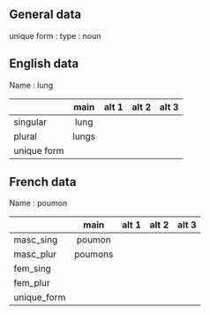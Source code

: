 ## General data

unique form :
type : noun

## English data

Name : lung

|             | main  | alt 1 | alt 2 | alt 3 |
| :---------- | :---: | :---: | :---: | ----- |
| singular    | lung  |       |       |       |
| plural      | lungs |       |       |       |
| unique form |       |       |       |       |

## French data

Name : poumon

|             |  main   | alt 1 | alt 2 | alt 3 |
| :---------- | :-----: | :---: | :---: | :---: |
| masc_sing   | poumon  |       |       |       |
| masc_plur   | poumons |       |       |       |
| fem_sing    |         |       |       |       |
| fem_plur    |         |       |       |       |
| unique_form |         |       |       |       |


